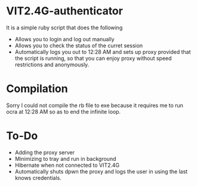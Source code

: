 # VIT2.4G-authenticator
It is a simple ruby script that does the following
* Allows you to login and log out manually
* Allows you to check the status of the curret session
* Automatically logs you out to 12:28 AM and sets up proxy provided that the script is running, so that you can enjoy proxy 
without speed restrictions and anonymously. 

# Compilation
Sorry I could not compile the rb file to exe because it requires me to run ocra at 12:28 AM so as to end the infinite loop.

# To-Do
* Adding the proxy server
* Minimizing to tray and run in background
* Hibernate when not connected to VIT2.4G
* Automatically shuts dpwn the proxy and logs the user in using the last knows credentials.
